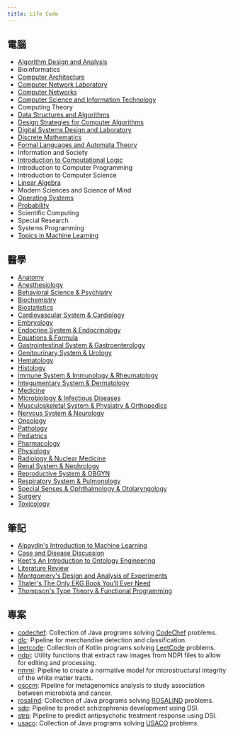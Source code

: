 ```yaml
---
title: Life Code
---
```


## 電腦

- [Algorithm Design and Analysis](電腦/Algorithm%20Design%20and%20Analysis.html)
- Bioinformatics
- [Computer Architecture](電腦/Computer%20Architecture.html)
- [Computer Network Laboratory](電腦/Computer%20Network%20Laboratory.html)
- [Computer Networks](電腦/Computer%20Networks.html)
- [Computer Science and Information Technology](電腦/Computer%20Science%20and%20Information%20Technology.html)
- Computing Theory
- [Data Structures and Algorithms](電腦/Data%20Structures%20and%20Algorithms.html)
- [Design Strategies for Computer Algorithms](電腦/Design%20Strategies%20for%20Computer%20Algorithms.html)
- [Digital Systems Design and Laboratory](電腦/Digital%20Systems%20Design%20and%20Laboratory.html)
- [Discrete Mathematics](電腦/Discrete%20Mathematics.html)
- [Formal Languages and Automata Theory](電腦/Formal%20Languages%20and%20Automata%20Theory.html)
- Information and Society
- [Introduction to Computational Logic](電腦/Introduction%20to%20Computational%20Logic.html)
- Introduction to Computer Programming
- Introduction to Computer Science
- [Linear Algebra](電腦/Linear%20Algebra.html)
- Modern Sciences and Science of Mind
- [Operating Systems](電腦/Operating%20Systems.html)
- [Probability](電腦/Probability.html)
- Scientific Computing
- Special Research
- Systems Programming
- [Topics in Machine Learning](電腦/Topics%20in%20Machine%20Learning.html)

## 醫學

- [Anatomy](醫學/Anatomy.html)
- [Anesthesiology](醫學/Anesthesiology.html)
- [Behavioral Science & Psychiatry](醫學/Behavioral%20Science%20&%20Psychiatry.html)
- [Biochemistry](醫學/Biochemistry.html)
- [Biostatistics](醫學/Biostatistics.html)
- [Cardiovascular System & Cardiology](醫學/Cardiovascular%20System%20&%20Cardiology.html)
- [Embryology](醫學/Embryology.html)
- [Endocrine System & Endocrinology](醫學/Endocrine%20System%20&%20Endocrinology.html)
- [Equations & Formula](醫學/Equations%20&%20Formula.html)
- [Gastrointestinal System & Gastroenterology](醫學/Gastrointestinal%20System%20&%20Gastroenterology.html)
- [Genitourinary System & Urology](醫學/Genitourinary%20System%20&%20Urology.html)
- [Hematology](醫學/Hematology.html)
- [Histology](醫學/Histology.html)
- [Immune System & Immunology & Rheumatology](醫學/Immune%20System%20&%20Immunology%20&%20Rheumatology.html)
- [Integumentary System & Dermatology](醫學/Integumentary%20System%20&%20Dermatology.html)
- [Medicine](醫學/Medicine.html)
- [Microbiology & Infectious Diseases](醫學/Microbiology%20&%20Infectious%20Diseases.html)
- [Musculoskeletal System & Physiatry & Orthopedics](醫學/Musculoskeletal%20System%20&%20Physiatry%20&%20Orthopedics.html)
- [Nervous System & Neurology](醫學/Nervous%20System%20&%20Neurology.html)
- [Oncology](醫學/Oncology.html)
- [Pathology](醫學/Pathology.html)
- [Pediatrics](醫學/Pediatrics.html)
- [Pharmacology](醫學/Pharmacology.html)
- [Physiology](醫學/Physiology.html)
- [Radiology & Nuclear Medicine](醫學/Radiology%20&%20Nuclear%20Medicine.html)
- [Renal System & Nephrology](醫學/Renal%20System%20&%20Nephrology.html)
- [Reproductive System & OBGYN](醫學/Reproductive%20System%20&%20OBGYN.html)
- [Respiratory System & Pulmonology](醫學/Respiratory%20System%20&%20Pulmonology.html)
- [Special Senses & Ophthalmology & Otolaryngology](醫學/Special%20Senses%20&%20Ophthalmology%20&%20Otolaryngology.html)
- [Surgery](醫學/Surgery.html)
- [Toxicology](醫學/Toxicology.html)

## 筆記

- [Alpaydin's Introduction to Machine Learning](筆記/Alpaydin's%20Introduction%20to%20Machine%20Learning.html)
- [Case and Disease Discussion](筆記/Case%20and%20Disease%20Discussion.html)
- [Keet's An Introduction to Ontology Engineering](筆記/Keet's%20An%20Introduction%20to%20Ontology%20Engineering.html)
- [Literature Review](筆記/Literature%20Review.html)
- [Montgomery's Design and Analysis of Experiments](筆記/Montgomery's%20Design%20and%20Analysis%20of%20Experiments.html)
- [Thaler's The Only EKG Book You'll Ever Need](筆記/Thaler's%20The%20Only%20EKG%20Book%20You'll%20Ever%20Need.pdf)
- [Thompson's Type Theory & Functional Programming](筆記/Thompson's%20Type%20Theory%20&%20Functional%20Programming.pdf)

## 專案

- [codechef](https://github.com/b00401062/b00401062.github.io/tree/master/專案/codechef): Collection of Java programs solving [CodeChef](https://www.codechef.com) problems.
- [dlc](專案/dlc): Pipeline for merchandise detection and classification.
- [leetcode](https://github.com/b00401062/b00401062.github.io/tree/master/專案/leetcode): Collection of Kotlin programs solving [LeetCode](https://leetcode.com/problemset/all/) problems.
- [ndpi](專案/ndpi): Utility functions that extract raw images from NDPI files to allow for editing and processing.
- [nmmi](專案/nmmi): Pipeline to create a normative model for microstructural integrity of the white matter tracts.
- [osccm](專案/osccm): Pipeline for metagenomics analysis to study association between microbiota and cancer.
- [rosalind](https://github.com/b00401062/b00401062.github.io/tree/master/專案/rosalind): Collection of Java programs solving [ROSALIND](http://rosalind.info/problems/locations/) problems.
- [sdp](專案/sdp): Pipeline to predict schizophrenia development using DSI.
- [strp](專案/strp): Pipeline to predict antipsychotic treatment response using DSI.
- [usaco](https://github.com/b00401062/b00401062.github.io/tree/master/專案/usaco): Collection of Java programs solving [USACO](http://train.usaco.org/usacogate) problems.

